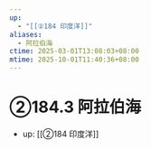 ```yaml
---
up:
  - "[[②184 印度洋]]"
aliases:
  - 阿拉伯海
ctime: 2025-03-01T13:08:03+08:00
mtime: 2025-10-01T11:40:36+08:00
---
```


# ②184.3 阿拉伯海

- up: [[②184 印度洋]]
